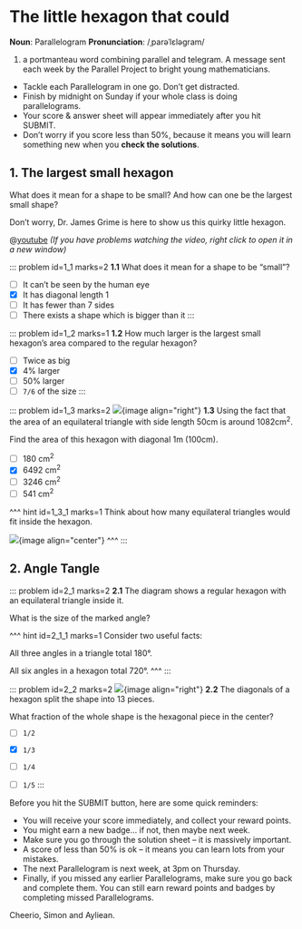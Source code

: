 # The little hexagon that could

<div class="dictionary">

__Noun__: Parallelogram
__Pronunciation__: /ˌparəˈlɛləɡram/

1. a portmanteau word combining parallel and telegram. A message sent each
week by the Parallel Project to bright young mathematicians.

</div>

*	Tackle each Parallelogram in one go. Don’t get distracted.
*	Finish by midnight on Sunday if your whole class is doing parallelograms.
*	Your score & answer sheet will appear immediately after you hit SUBMIT.
*	Don’t worry if you score less than 50%, because it means you will learn something new when you __check the solutions__.


## 1. The largest small hexagon

What does it mean for a shape to be small? And how can one be the largest small shape?  

Don’t worry, Dr. James Grime is here to show us this quirky little hexagon.

@[youtube](1kYGbMK1oA4?rel=0) _(If you have problems watching the video, right click to open it in a new window)_

::: problem id=1_1 marks=2
__1.1__ What does it mean for a shape to be “small”?

* [ ] It can’t be seen by the human eye
* [x] It has diagonal length 1
* [ ] It has fewer than 7 sides
* [ ] There exists a shape which is bigger than it
:::

::: problem id=1_2 marks=1
__1.2__ How much larger is the largest small hexagon’s area compared to the regular hexagon?

* [ ] Twice as big
* [x] 4% larger
* [ ] 50% larger
* [ ] `7/6` of the size
:::

::: problem id=1_3 marks=2
![](/resources/7-43-little-hexagon/1-3-hexagon.png){image align="right"}
__1.3__ Using the fact that the area of an equilateral triangle with side length 50cm is around 1082cm<sup>2</sup>.  

Find the area of this hexagon with diagonal 1m (100cm).  

* [ ] 180 cm<sup>2</sup>
* [x] 6492 cm<sup>2</sup>
* [ ] 3246 cm<sup>2</sup>
* [ ] 541 cm<sup>2</sup>

^^^ hint id=1_3_1 marks=1 
Think about how many equilateral triangles would fit inside the hexagon.

![](/resources/7-43-little-hexagon/1-3-hexagon-hint.png){image align="center"}
^^^
:::  


## 2. Angle Tangle

::: problem id=2_1 marks=2
__2.1__ The diagram shows a regular hexagon with an equilateral triangle inside it.  

What is the size of the marked angle?

^^^ hint id=2_1_1 marks=1
Consider two useful facts:  

All three angles in a triangle total 180°.

All six angles in a hexagon total 720°.
^^^
:::

::: problem id=2_2 marks=2
![](/resources/7-43-little-hexagon/2-hexagon.png){image align="right"}
__2.2__ The diagonals of a hexagon split the shape into 13 pieces.  

What fraction of the whole shape is the hexagonal piece in the center?

* [ ] `1/2`
* [x] `1/3`
* [ ] `1/4`
* [ ] `1/5`
:::


Before you hit the SUBMIT button, here are some quick reminders:

*	You will receive your score immediately, and collect your reward points.
*	You might earn a new badge... if not, then maybe next week.
*	Make sure you go through the solution sheet – it is massively important.
*	A score of less than 50% is ok – it means you can learn lots from your mistakes.
*	The next Parallelogram is next week, at 3pm on Thursday.
*	Finally, if you missed any earlier Parallelograms, make sure you go back and complete them. You can still earn reward points and badges by completing missed Parallelograms.

Cheerio,
Simon and Ayliean.
